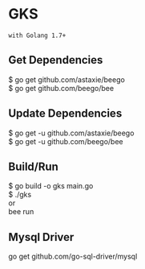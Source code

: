# GKS
`with Golang 1.7+`

## Get Dependencies
$ go get github.com/astaxie/beego<br/>
$ go get github.com/beego/bee<br/>

## Update Dependencies
$ go get -u github.com/astaxie/beego<br/>
$ go get -u github.com/beego/bee<br/>

## Build/Run
$ go build -o gks main.go<br/>
$ ./gks<br/>
or<br/>
bee run<br/>

## Mysql Driver
go get github.com/go-sql-driver/mysql